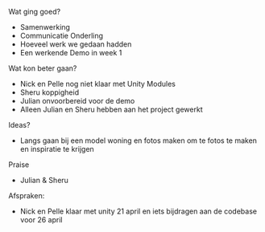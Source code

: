 Wat ging goed?
- Samenwerking
- Communicatie Onderling
- Hoeveel werk we gedaan hadden
- Een werkende Demo in week 1

Wat kon beter gaan?
- Nick en Pelle nog niet klaar met Unity Modules
- Sheru koppigheid
- Julian onvoorbereid voor de demo
- Alleen Julian en Sheru hebben aan het project gewerkt

Ideas?
- Langs gaan bij een model woning en fotos maken om te fotos te maken en inspiratie te krijgen

Praise
- Julian & Sheru 


Afspraken: 
- Nick en Pelle klaar met unity 21 april en iets bijdragen aan de codebase voor 26 april
